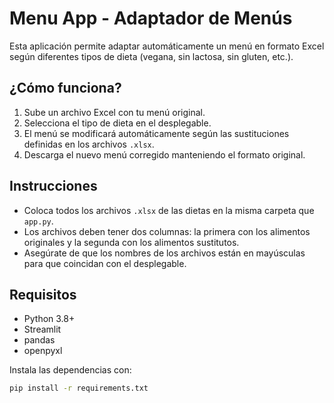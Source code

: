 # Menu App - Adaptador de Menús

Esta aplicación permite adaptar automáticamente un menú en formato Excel según diferentes tipos de dieta (vegana, sin lactosa, sin gluten, etc.).

## ¿Cómo funciona?

1. Sube un archivo Excel con tu menú original.
2. Selecciona el tipo de dieta en el desplegable.
3. El menú se modificará automáticamente según las sustituciones definidas en los archivos `.xlsx`.
4. Descarga el nuevo menú corregido manteniendo el formato original.

## Instrucciones

- Coloca todos los archivos `.xlsx` de las dietas en la misma carpeta que `app.py`.
- Los archivos deben tener dos columnas: la primera con los alimentos originales y la segunda con los alimentos sustitutos.
- Asegúrate de que los nombres de los archivos están en mayúsculas para que coincidan con el desplegable.

## Requisitos

- Python 3.8+
- Streamlit
- pandas
- openpyxl

Instala las dependencias con:

```bash
pip install -r requirements.txt
